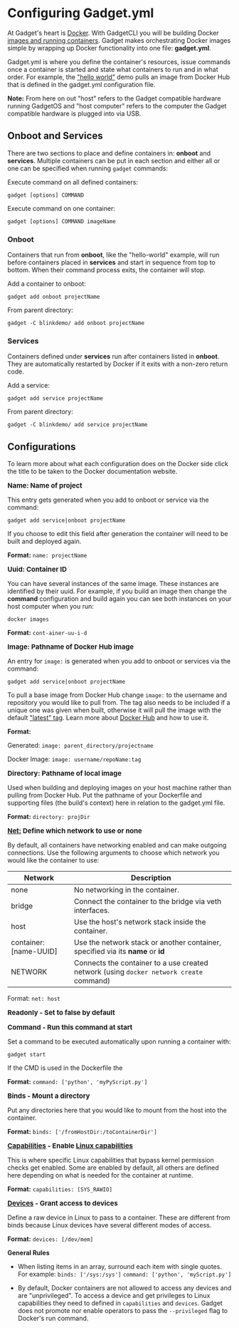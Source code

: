 # Configuring Gadget.yml

At Gadget's heart is [Docker](https://docs.docker.com/). With GadgetCLI you will be building Docker [images and running containers](https://docs.docker.com/get-started/#a-brief-explanation-of-containers). Gadget makes orchestrating Docker images simple by wrapping up Docker functionality into one file: **gadget.yml**. 

Gadget.yml is where you define the container's resources, issue commands once a container is started and state what containers to run and in what order. For example, the ["hello world"](http://ntc-docs-unstable.surge.sh/gadget.html#hello-world) demo pulls an image from Docker Hub that is defined in the gadget.yml configuration file. 

**Note:** From here on out "host" refers to the Gadget compatible hardware running GadgetOS and "host computer" refers to the computer the Gadget compatible hardware is plugged into via USB.

## Onboot and Services

There are two sections to place and define containers in: **onboot** and **services**. Multiple containers can be put in each section and either all or one can be specified when running `gadget` commands:

Execute command on all defined containers:

```
gadget [options] COMMAND 
```

Execute command on one container:

```
gadget [options] COMMAND imageName
```

### Onboot

Containers that run from **onboot**, like the "hello-world" example, will run before containers placed in **services** and start in sequence from top to bottom. When their command process exits, the container will stop. 

Add a container to onboot:

```
gadget add onboot projectName
```
	
From parent directory:
	
```
gadget -C blinkdemo/ add onboot projectName
```


### Services

Containers defined under **services** run after containers listed in **onboot**. They are automatically restarted by Docker if it exits with a non-zero return code. 

Add a service:

```
gadget add service projectName
```
	
From parent directory:
	
```
gadget -C blinkdemo/ add service projectName
```

## Configurations

To learn more about what each configuration does on the Docker side click the title to be taken to the Docker documentation website.

<span style="font-size: 15px">**Name: Name of project**</span>

This entry gets generated when you add to onboot or service via the command:

```	
gadget add service|onboot projectName
``` 
	
If you choose to edit this field after generation the container will need to be built and deployed again.

__Format:__ `name: projectName`

<span style="font-size: 15px">**Uuid: Container ID**</span>

You can have several instances of the same image. These instances are identified by their uuid. For example, if you build an image then change the **command** configuration and build again you can see both instances on your host computer when you run:
	
```
docker images
```
__Format:__ `cont-ainer-uu-i-d`	

<span style="font-size: 15px">**Image: Pathname of Docker Hub image**</span>

An entry for `image:` is generated when you add to onboot or services via the command:

```
gadget add service|onboot projectName
```
	
To pull a base image from Docker Hub change `image:` to the username and repository you would like to pull from. The tag also needs to be included if a unique one was given when built, otherwise it will pull the image with the default ["latest" tag](https://docs.docker.com/get-started/part2/#tag-the-image). Learn more about [Docker Hub](https://docs.docker.com/docker-hub/) and how to use it.

__Format:__

Generated: `image: parent_directory/projectname`

Docker Image: `image: username/repoName:tag`
	
<span style="font-size: 15px">**Directory: Pathname of local image**</span>

Used when building and deploying images on your host machine rather than pulling from Docker Hub. Put the pathname of your Dockerfile and supporting files (the build's context) here in relation to the gadget.yml file. 

__Format:__ `directory: projDir`
	
<span style="font-size: 15px">**[Net:](https://docs.docker.com/engine/reference/run/#network-settings) Define which network to use or none**</span>

By default, all containers have networking enabled and can make outgoing connections. Use the following arguments to choose which network you would like the container to use:

| Network                | Description                                                                             |
|------------------------|-----------------------------------------------------------------------------------------|
| none                   | No networking in the container.                                                         |
| bridge                 | Connect the container to the bridge via veth interfaces.                                |
| host                   | Use the host's network stack inside the container.                                      |
| container: [name-UUID] | Use the network stack or another container, specified via its __name__ or __id__        |
| NETWORK                | Connects the container to a use created network (using `docker network create` command) |

Format: `net: host`  

<span style="font-size: 15px">**Readonly - Set to false by default**</span>

<span style="font-size: 15px">**Command - Run this command at start**</span>
	
Set a command to be executed automatically upon running a container with:
```
gadget start
```
If the CMD is used in the Dockerfile the 

__Format:__ `command: ['python', 'myPyScript.py']`
	
<span style="font-size: 15px">**Binds - Mount a directory**</span> 
	
Put any directories here that you would like to mount from the host into the container. 

__Format:__ `binds: ['/fromHostDir:/toContainerDir']`

<span style="font-size: 15px">**[Capabilities](https://docs.docker.com/engine/reference/run/#runtime-privilege-and-linux-capabilities) - Enable [Linux capabilities](http://man7.org/linux/man-pages/man7/capabilities.7.html)**</span>
	
This is where specific Linux capabilities that bypass kernel permission checks get enabled. Some are enabled by default, all others are defined here depending on what is needed for the container at runtime.

__Format:__ `capabilities: [SYS_RAWIO]`

<span style="font-size: 15px">**[Devices](https://docs.docker.com/engine/reference/run/#runtime-privilege-and-linux-capabilities) - Grant access to devices**</span>
	
Define a raw device in Linux to pass to a container. These are different from binds because Linux devices have several different modes of access.

__Format:__ `devices: [/dev/mem]`

**General Rules**

* When listing items in an array, surround each item with single quotes. For example:
	`binds: ['/sys:/sys']`
	`command: ['python', 'myScript.py']`
	
* By default, Docker containers are not allowed to access any devices and are "unprivileged". To access a device and get privileges to Linux capabilities they need to defined in `capabilities` and `devices`. Gadget does not promote nor enable operators to pass the `--privileged` flag to Docker's run command.




